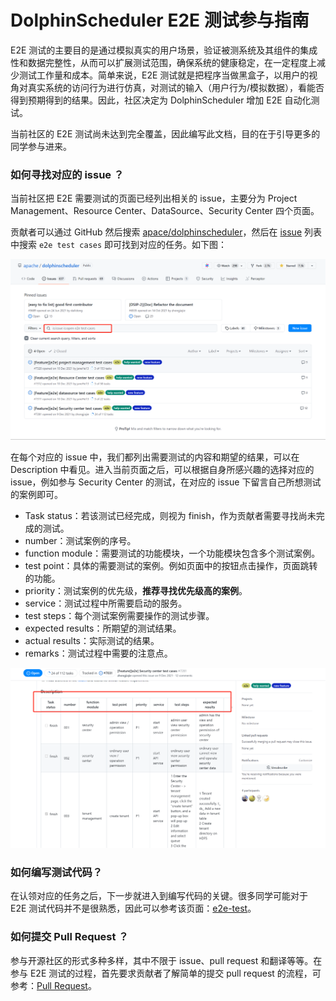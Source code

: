 # DolphinScheduler E2E 测试参与指南

E2E 测试的主要目的是通过模拟真实的用户场景，验证被测系统及其组件的集成性和数据完整性，从而可以扩展测试范围，确保系统的健康稳定，在一定程度上减少测试工作量和成本。简单来说，E2E 测试就是把程序当做黑盒子，以用户的视角对真实系统的访问行为进行仿真，对测试的输入（用户行为/模拟数据），看能否得到预期得到的结果。因此，社区决定为 DolphinScheduler 增加 E2E 自动化测试。

当前社区的 E2E 测试尚未达到完全覆盖，因此编写此文档，目的在于引导更多的同学参与进来。

### 如何寻找对应的 issue ？

当前社区把 E2E 需要测试的页面已经列出相关的 issue，主要分为 Project Management、Resource Center、DataSource、Security Center 四个页面。

贡献者可以通过 GitHub 然后搜索 [apace/dolphinscheduler](https://github.com/apache/dolphinscheduler)，然后在 [issue](https://github.com/apache/dolphinscheduler/issues?q=is%3Aissue+is%3Aopen+e2e+test+cases) 列表中搜索 `e2e test cases` 即可找到对应的任务。如下图：

![e2e-issue](/img/community/join/e2e/e2e-issue.png)

在每个对应的 issue 中，我们都列出需要测试的内容和期望的结果，可以在 Description 中看见。进入当前页面之后，可以根据自身所感兴趣的选择对应的 issue，例如参与 Security Center 的测试，在对应的 issue 下留言自己所想测试的案例即可。

- Task status：若该测试已经完成，则视为 finish，作为贡献者需要寻找尚未完成的测试。
- number：测试案例的序号。
- function module：需要测试的功能模块，一个功能模块包含多个测试案例。
- test point：具体的需要测试的案例。例如页面中的按钮点击操作，页面跳转的功能。
- priority：测试案例的优先级，**推荐寻找优先级高的案例**。
- service：测试过程中所需要启动的服务。
- test steps：每个测试案例需要操作的测试步骤。
- expected results：所期望的测试结果。
- actual results：实际测试的结果。
- remarks：测试过程中需要的注意点。

![e2e-security](/img/community/join/e2e/e2e-security.png)

### 如何编写测试代码？

在认领对应的任务之后，下一步就进入到编写代码的关键。很多同学可能对于 E2E 测试代码并不是很熟悉，因此可以参考该页面：[e2e-test](../../../zh-cn/development/e2e-test.md)。

### 如何提交 Pull Request ？

参与开源社区的形式多种多样，其中不限于 issue、pull request 和翻译等等。在参与 E2E 测试的过程，首先要求贡献者了解简单的提交 pull request 的流程，可参考：[Pull Request](../development/pull-request.md)。
